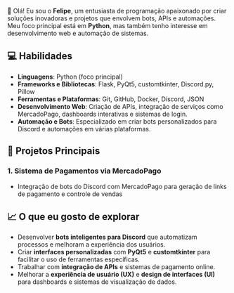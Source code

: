 👋 Olá! Eu sou o **Felipe**, um entusiasta de programação apaixonado por criar soluções inovadoras e projetos que envolvem bots, APIs e automações. Meu foco principal está em **Python**, mas também tenho interesse em desenvolvimento web e automação de sistemas.

## 💻 Habilidades

- **Linguagens**: Python (foco principal)
- **Frameworks e Bibliotecas**: Flask, PyQt5, customtkinter, Discord.py, Pillow
- **Ferramentas e Plataformas**: Git, GitHub, Docker, Discord, JSON
- **Desenvolvimento Web**: Criação de APIs, integração de serviços como MercadoPago, dashboards interativas e sistemas de login.
- **Automação e Bots**: Especializado em criar bots personalizados para Discord e automações em várias plataformas.
  
## 🚀 Projetos Principais

### 1. **Sistema de Pagamentos via MercadoPago**
- Integração de bots do Discord com MercadoPago para geração de links de pagamento e controle de vendas

## 📈 O que eu gosto de explorar
- Desenvolver **bots inteligentes para Discord** que automatizam processos e melhoram a experiência dos usuários.
- Criar **interfaces personalizadas** com **PyQt5** e **customtkinter** para facilitar o uso de ferramentas específicas.
- Trabalhar com **integração de APIs** e sistemas de pagamento online.
- Melhorar a **experiência de usuário (UX)** e **design de interfaces (UI)** para dashboards e sistemas de visualização de dados.

